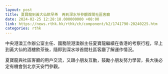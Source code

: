 ```yaml
---
layout: post
title: 夏寶龍到黃大仙飲早茶　再到深水埗參觀首間社區客廳
date: 2024-02-25 12:28:18.000000000 +08:00
link: https://news.rthk.hk/rthk/ch/component/k2/1741790-20240225.htm
categories: rthk
---
```


中央港澳工作辦公室主任、國務院港澳辦主任夏寶龍繼續在香港的考察行程，早上到黃大仙的酒樓飲茶後，隨即到深水埗首間社區客廳了解運作情況。

夏寶龍與社區客廳的用戶交流，又跟小朋友互動，鼓勵小朋友努力學習，長大後必定有機會到北京天安門參觀。
